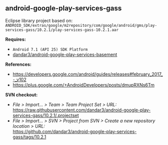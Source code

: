 ## android-google-play-services-gass

Eclipse library project based on:<br/>
`ANDROID_SDK/extras/google/m2repository/com/google/android/gms/play-services-gass/10.2.1/play-services-gass-10.2.1.aar`

**Requires:**
- `Android 7.1 (API 25) SDK Platform`
- [dandar3/android-google-play-services-basement](https://github.com/dandar3/android-google-play-services-basement/tree/10.2.1)

**References:**
- https://developers.google.com/android/guides/releases#february_2017_-_v102
- https://plus.google.com/+AndroidDevelopers/posts/dmupRXNs6Tm

**SVN checkout:**
- _File > Import... > Team > Team Project Set > URL:_<br/>
  https://raw.githubusercontent.com/dandar3/android-google-play-services-gass/10.2.1/.projectset
- _File > Import... > SVN > Project from SVN > Create a new repository location > URL:_<br/> 
  https://github.com/dandar3/android-google-play-services-gass/tags/10.2.1